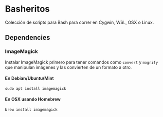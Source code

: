 # Basheritos
Colección de scripts para Bash para correr en Cygwin, WSL, OSX o Linux.

## Dependencies

### ImageMagick

Instalar ImageMagick primero para tener comandos como `convert` y `mogrify` que manipulan imágenes y las convierten de un formato a otro.

#### En Debian/Ubuntu/Mint

```
sudo apt install imagemagick
```

#### En OSX usando Homebrew

```
brew install imagemagick
```
